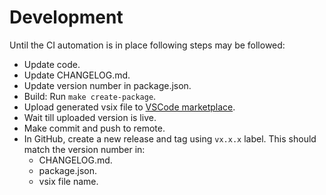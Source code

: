 # Development

Until the CI automation is in place following steps may be followed:

- Update code.
- Update CHANGELOG.md.
- Update version number in package.json.
- Build: Run `make create-package`.
- Upload generated vsix file to [VSCode marketplace](https://marketplace.visualstudio.com/manage).
- Wait till uploaded version is live.
- Make commit and push to remote.
- In GitHub, create a new release and tag using `vx.x.x` label. This should match the version number in:
    - CHANGELOG.md.
    - package.json.
    - vsix file name.
